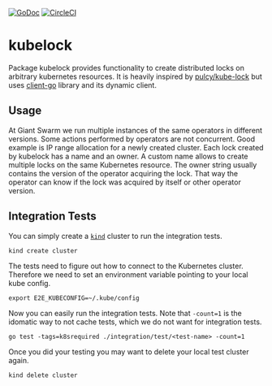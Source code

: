 [![GoDoc](https://godoc.org/github.com/giantswarm/kubelock?status.svg)](http://godoc.org/github.com/giantswarm/kubelock) [![CircleCI](https://circleci.com/gh/giantswarm/kubelock.svg?style=shield)](https://circleci.com/gh/giantswarm/kubelock)

# kubelock

Package kubelock provides functionality to create distributed locks on
arbitrary kubernetes resources. It is heavily inspired by [pulcy/kube-lock] but
uses [client-go] library and its dynamic client.

## Usage

At Giant Swarm we run multiple instances of the same operators in different
versions. Some actions performed by operators are not concurrent. Good example
is IP range allocation for a newly created cluster. Each lock created by
kubelock has a name and an owner. A custom name allows to create multiple locks
on the same Kubernetes resource. The owner string usually contains the version
of the operator acquiring the lock. That way the operator can know if the lock
was acquired by itself or other operator version.



## Integration Tests

You can simply create a [`kind`](https://github.com/kubernetes-sigs/kind/)
cluster to run the integration tests.

```
kind create cluster
```

The tests need to figure out how to connect to the Kubernetes cluster. Therefore
we need to set an environment variable pointing to your local kube config.

```
export E2E_KUBECONFIG=~/.kube/config
```

Now you can easily run the integration tests. Note that `-count=1` is the
idomatic way to not cache tests, which we do not want for integration tests.

```
go test -tags=k8srequired ./integration/test/<test-name> -count=1
```

Once you did your testing you may want to delete your local test cluster again.

```
kind delete cluster
```



[client-go]: https://github.com/kubernetes/client-go
[pulcy/kube-lock]: https://github.com/pulcy/kube-lock
